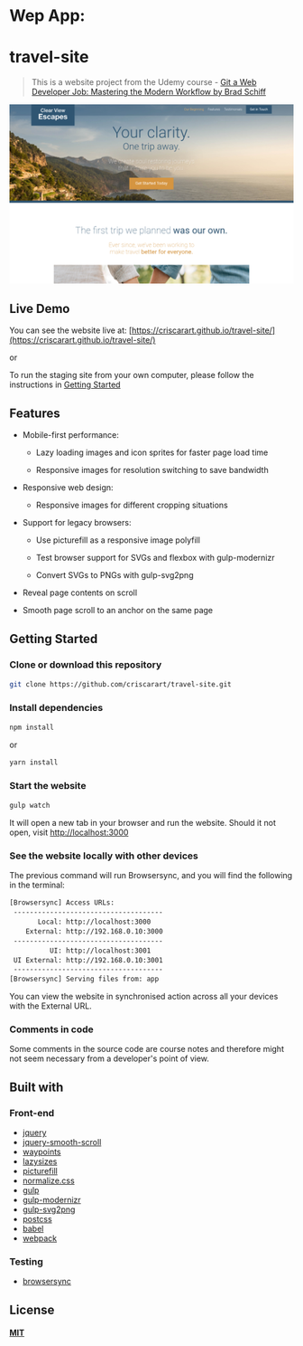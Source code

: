 # Wep App:
# travel-site

> This is a website project from the Udemy course - [Git a Web Developer Job: Mastering the Modern Workflow by Brad Schiff](https://www.udemy.com/git-a-web-developer-job-mastering-the-modern-workflow/)

[![travel-site](/app/assets/images/travel-site.png)](https://criscarart.github.io/travel-site/)

## Live Demo

You can see the website live at: [https://criscarart.github.io/travel-site/](https://criscarart.github.io/travel-site/)

or

To run the staging site from your own computer, please follow the instructions in [Getting Started](https://github.com/criscarart/travel-site#getting-started)

## Features

- Mobile-first performance:

  - Lazy loading images and icon sprites for faster page load time

  - Responsive images for resolution switching to save bandwidth

- Responsive web design:

  - Responsive images for different cropping situations

- Support for legacy browsers:

  - Use picturefill as a responsive image polyfill

  - Test browser support for SVGs and flexbox with gulp-modernizr

  - Convert SVGs to PNGs with gulp-svg2png

- Reveal page contents on scroll

- Smooth page scroll to an anchor on the same page

## Getting Started

### Clone or download this repository

```sh
git clone https://github.com/criscarart/travel-site.git
```

### Install dependencies

```sh
npm install
```

or

```sh
yarn install
```

### Start the website

```sh
gulp watch
```

It will open a new tab in your browser and run the website. Should it not open, visit [http://localhost:3000](http://localhost:3000)

### See the website locally with other devices

The previous command will run Browsersync, and you will find the following in the terminal:

```sh
[Browsersync] Access URLs:
 -------------------------------------
       Local: http://localhost:3000
    External: http://192.168.0.10:3000
 -------------------------------------
          UI: http://localhost:3001
 UI External: http://192.168.0.10:3001
 -------------------------------------
[Browsersync] Serving files from: app
```

You can view the website in synchronised action across all your devices with the External URL.

### Comments in code

Some comments in the source code are course notes and therefore might not seem necessary from a developer's point of view.

## Built with

### Front-end

- [jquery](https://api.jquery.com/)
- [jquery-smooth-scroll](https://github.com/kswedberg/jquery-smooth-scroll#smooth-scroll-plugin)
- [waypoints](http://imakewebthings.com/waypoints/)
- [lazysizes](https://github.com/aFarkas/lazysizes#lazysizes)
- [picturefill](https://github.com/scottjehl/picturefill#picturefill)
- [normalize.css](http://nicolasgallagher.com/about-normalize-css/)
- [gulp](https://gulpjs.com/)
- [gulp-modernizr](https://github.com/doctyper/gulp-modernizr#gulp-modernizr)
- [gulp-svg2png](https://github.com/akoenig/gulp-svg2png#gulp-svg2png-)
- [postcss](http://postcss.org/)
- [babel](http://babeljs.io/)
- [webpack](https://webpack.js.org/concepts/)

### Testing

- [browsersync](https://www.browsersync.io/)

## License

#### [MIT](./LICENSE)
